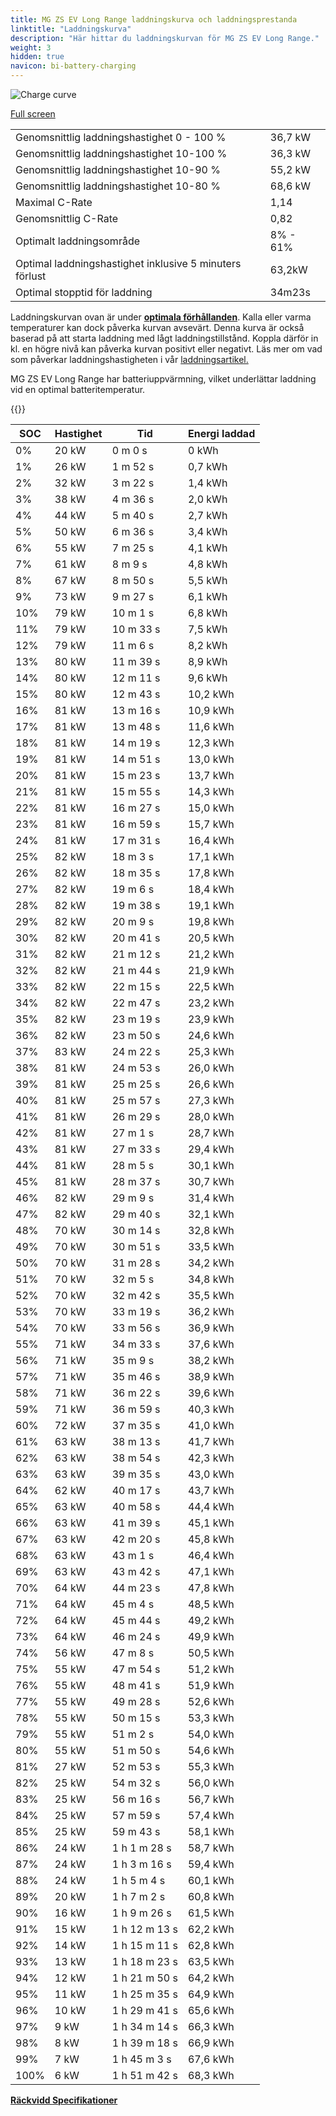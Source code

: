 ```yaml
---
title: MG ZS EV Long Range laddningskurva och laddningsprestanda
linktitle: "Laddningskurva"
description: "Här hittar du laddningskurvan för MG ZS EV Long Range."
weight: 3
hidden: true
navicon: bi-battery-charging
---
```

<!-- markdownlint-disable MD033 -->
<img src="../chargingcurve.svg" alt="Charge curve" class="img-fluid">

[Full screen](/models/mg/zs/zs_ev_long_range/chargingcurve.svg)


<table class="table table-striped border">
<tbody>
<tr>
<td>Genomsnittlig laddningshastighet 0 - 100 %</td><td>36,7 kW</td>
</tr>
<tr>
<td>Genomsnittlig laddningshastighet 10-100 %</td><td>36,3 kW</td>
</tr>
<tr>
<td>Genomsnittlig laddningshastighet 10-90 %</td><td>55,2 kW</td>
</tr>
<tr>
<td>Genomsnittlig laddningshastighet 10-80 %</td><td>68,6 kW</td>
</tr>
<tr>
<td>Maximal C-Rate</td><td>1,14</td>
</tr>
<tr>
<td>Genomsnittlig C-Rate</td><td>0,82</td>
</tr>
<tr>
<td>Optimalt laddningsområde</td><td>8% - 61%</td>
</tr>
<tr>
<td>Optimal laddningshastighet inklusive 5 minuters förlust</td><td>63,2kW</td>
</tr>
<tr>
<td>Optimal stopptid för laddning</td><td>34m23s</td>
</tr>
</tbody>
</table>


Laddningskurvan ovan är under **[optimala förhållanden](../../../../../technology/battery/charging/#temperatur)**. Kalla eller varma temperaturer kan dock påverka kurvan avsevärt. Denna kurva är också baserad på att starta laddning med lågt laddningstillstånd. Koppla därför in kl. en högre nivå kan påverka kurvan positivt eller negativt. Läs mer om vad som påverkar laddningshastigheten i vår [laddningsartikel.](../../../../../technology/battery/charging/)


MG ZS EV Long Range har batteriuppvärmning, vilket underlättar laddning vid en optimal batteritemperatur.


{{<evkxdisplayaddarticle />}}
<table class="table table-striped border">
<thead>
<tr><th>SOC</th><th>Hastighet</th><th>Tid</th><th>Energi laddad</th></tr>
</thead>
<tbody>
<tr>
<td>0%</td><td>20 kW</td><td> 0 m 0 s </td><td>0 kWh </td>
</tr>
<tr>
<td>1%</td><td>26 kW</td><td> 1 m 52 s </td><td>0,7 kWh </td>
</tr>
<tr>
<td>2%</td><td>32 kW</td><td> 3 m 22 s </td><td>1,4 kWh </td>
</tr>
<tr>
<td>3%</td><td>38 kW</td><td> 4 m 36 s </td><td>2,0 kWh </td>
</tr>
<tr>
<td>4%</td><td>44 kW</td><td> 5 m 40 s </td><td>2,7 kWh </td>
</tr>
<tr>
<td>5%</td><td>50 kW</td><td> 6 m 36 s </td><td>3,4 kWh </td>
</tr>
<tr>
<td>6%</td><td>55 kW</td><td> 7 m 25 s </td><td>4,1 kWh </td>
</tr>
<tr>
<td>7%</td><td>61 kW</td><td> 8 m 9 s </td><td>4,8 kWh </td>
</tr>
<tr>
<td>8%</td><td>67 kW</td><td> 8 m 50 s </td><td>5,5 kWh </td>
</tr>
<tr>
<td>9%</td><td>73 kW</td><td> 9 m 27 s </td><td>6,1 kWh </td>
</tr>
<tr>
<td>10%</td><td>79 kW</td><td> 10 m 1 s </td><td>6,8 kWh </td>
</tr>
<tr>
<td>11%</td><td>79 kW</td><td> 10 m 33 s </td><td>7,5 kWh </td>
</tr>
<tr>
<td>12%</td><td>79 kW</td><td> 11 m 6 s </td><td>8,2 kWh </td>
</tr>
<tr>
<td>13%</td><td>80 kW</td><td> 11 m 39 s </td><td>8,9 kWh </td>
</tr>
<tr>
<td>14%</td><td>80 kW</td><td> 12 m 11 s </td><td>9,6 kWh </td>
</tr>
<tr>
<td>15%</td><td>80 kW</td><td> 12 m 43 s </td><td>10,2 kWh </td>
</tr>
<tr>
<td>16%</td><td>81 kW</td><td> 13 m 16 s </td><td>10,9 kWh </td>
</tr>
<tr>
<td>17%</td><td>81 kW</td><td> 13 m 48 s </td><td>11,6 kWh </td>
</tr>
<tr>
<td>18%</td><td>81 kW</td><td> 14 m 19 s </td><td>12,3 kWh </td>
</tr>
<tr>
<td>19%</td><td>81 kW</td><td> 14 m 51 s </td><td>13,0 kWh </td>
</tr>
<tr>
<td>20%</td><td>81 kW</td><td> 15 m 23 s </td><td>13,7 kWh </td>
</tr>
<tr>
<td>21%</td><td>81 kW</td><td> 15 m 55 s </td><td>14,3 kWh </td>
</tr>
<tr>
<td>22%</td><td>81 kW</td><td> 16 m 27 s </td><td>15,0 kWh </td>
</tr>
<tr>
<td>23%</td><td>81 kW</td><td> 16 m 59 s </td><td>15,7 kWh </td>
</tr>
<tr>
<td>24%</td><td>81 kW</td><td> 17 m 31 s </td><td>16,4 kWh </td>
</tr>
<tr>
<td>25%</td><td>82 kW</td><td> 18 m 3 s </td><td>17,1 kWh </td>
</tr>
<tr>
<td>26%</td><td>82 kW</td><td> 18 m 35 s </td><td>17,8 kWh </td>
</tr>
<tr>
<td>27%</td><td>82 kW</td><td> 19 m 6 s </td><td>18,4 kWh </td>
</tr>
<tr>
<td>28%</td><td>82 kW</td><td> 19 m 38 s </td><td>19,1 kWh </td>
</tr>
<tr>
<td>29%</td><td>82 kW</td><td> 20 m 9 s </td><td>19,8 kWh </td>
</tr>
<tr>
<td>30%</td><td>82 kW</td><td> 20 m 41 s </td><td>20,5 kWh </td>
</tr>
<tr>
<td>31%</td><td>82 kW</td><td> 21 m 12 s </td><td>21,2 kWh </td>
</tr>
<tr>
<td>32%</td><td>82 kW</td><td> 21 m 44 s </td><td>21,9 kWh </td>
</tr>
<tr>
<td>33%</td><td>82 kW</td><td> 22 m 15 s </td><td>22,5 kWh </td>
</tr>
<tr>
<td>34%</td><td>82 kW</td><td> 22 m 47 s </td><td>23,2 kWh </td>
</tr>
<tr>
<td>35%</td><td>82 kW</td><td> 23 m 19 s </td><td>23,9 kWh </td>
</tr>
<tr>
<td>36%</td><td>82 kW</td><td> 23 m 50 s </td><td>24,6 kWh </td>
</tr>
<tr>
<td>37%</td><td>83 kW</td><td> 24 m 22 s </td><td>25,3 kWh </td>
</tr>
<tr>
<td>38%</td><td>81 kW</td><td> 24 m 53 s </td><td>26,0 kWh </td>
</tr>
<tr>
<td>39%</td><td>81 kW</td><td> 25 m 25 s </td><td>26,6 kWh </td>
</tr>
<tr>
<td>40%</td><td>81 kW</td><td> 25 m 57 s </td><td>27,3 kWh </td>
</tr>
<tr>
<td>41%</td><td>81 kW</td><td> 26 m 29 s </td><td>28,0 kWh </td>
</tr>
<tr>
<td>42%</td><td>81 kW</td><td> 27 m 1 s </td><td>28,7 kWh </td>
</tr>
<tr>
<td>43%</td><td>81 kW</td><td> 27 m 33 s </td><td>29,4 kWh </td>
</tr>
<tr>
<td>44%</td><td>81 kW</td><td> 28 m 5 s </td><td>30,1 kWh </td>
</tr>
<tr>
<td>45%</td><td>81 kW</td><td> 28 m 37 s </td><td>30,7 kWh </td>
</tr>
<tr>
<td>46%</td><td>82 kW</td><td> 29 m 9 s </td><td>31,4 kWh </td>
</tr>
<tr>
<td>47%</td><td>82 kW</td><td> 29 m 40 s </td><td>32,1 kWh </td>
</tr>
<tr>
<td>48%</td><td>70 kW</td><td> 30 m 14 s </td><td>32,8 kWh </td>
</tr>
<tr>
<td>49%</td><td>70 kW</td><td> 30 m 51 s </td><td>33,5 kWh </td>
</tr>
<tr>
<td>50%</td><td>70 kW</td><td> 31 m 28 s </td><td>34,2 kWh </td>
</tr>
<tr>
<td>51%</td><td>70 kW</td><td> 32 m 5 s </td><td>34,8 kWh </td>
</tr>
<tr>
<td>52%</td><td>70 kW</td><td> 32 m 42 s </td><td>35,5 kWh </td>
</tr>
<tr>
<td>53%</td><td>70 kW</td><td> 33 m 19 s </td><td>36,2 kWh </td>
</tr>
<tr>
<td>54%</td><td>70 kW</td><td> 33 m 56 s </td><td>36,9 kWh </td>
</tr>
<tr>
<td>55%</td><td>71 kW</td><td> 34 m 33 s </td><td>37,6 kWh </td>
</tr>
<tr>
<td>56%</td><td>71 kW</td><td> 35 m 9 s </td><td>38,2 kWh </td>
</tr>
<tr>
<td>57%</td><td>71 kW</td><td> 35 m 46 s </td><td>38,9 kWh </td>
</tr>
<tr>
<td>58%</td><td>71 kW</td><td> 36 m 22 s </td><td>39,6 kWh </td>
</tr>
<tr>
<td>59%</td><td>71 kW</td><td> 36 m 59 s </td><td>40,3 kWh </td>
</tr>
<tr>
<td>60%</td><td>72 kW</td><td> 37 m 35 s </td><td>41,0 kWh </td>
</tr>
<tr>
<td>61%</td><td>63 kW</td><td> 38 m 13 s </td><td>41,7 kWh </td>
</tr>
<tr>
<td>62%</td><td>63 kW</td><td> 38 m 54 s </td><td>42,3 kWh </td>
</tr>
<tr>
<td>63%</td><td>63 kW</td><td> 39 m 35 s </td><td>43,0 kWh </td>
</tr>
<tr>
<td>64%</td><td>62 kW</td><td> 40 m 17 s </td><td>43,7 kWh </td>
</tr>
<tr>
<td>65%</td><td>63 kW</td><td> 40 m 58 s </td><td>44,4 kWh </td>
</tr>
<tr>
<td>66%</td><td>63 kW</td><td> 41 m 39 s </td><td>45,1 kWh </td>
</tr>
<tr>
<td>67%</td><td>63 kW</td><td> 42 m 20 s </td><td>45,8 kWh </td>
</tr>
<tr>
<td>68%</td><td>63 kW</td><td> 43 m 1 s </td><td>46,4 kWh </td>
</tr>
<tr>
<td>69%</td><td>63 kW</td><td> 43 m 42 s </td><td>47,1 kWh </td>
</tr>
<tr>
<td>70%</td><td>64 kW</td><td> 44 m 23 s </td><td>47,8 kWh </td>
</tr>
<tr>
<td>71%</td><td>64 kW</td><td> 45 m 4 s </td><td>48,5 kWh </td>
</tr>
<tr>
<td>72%</td><td>64 kW</td><td> 45 m 44 s </td><td>49,2 kWh </td>
</tr>
<tr>
<td>73%</td><td>64 kW</td><td> 46 m 24 s </td><td>49,9 kWh </td>
</tr>
<tr>
<td>74%</td><td>56 kW</td><td> 47 m 8 s </td><td>50,5 kWh </td>
</tr>
<tr>
<td>75%</td><td>55 kW</td><td> 47 m 54 s </td><td>51,2 kWh </td>
</tr>
<tr>
<td>76%</td><td>55 kW</td><td> 48 m 41 s </td><td>51,9 kWh </td>
</tr>
<tr>
<td>77%</td><td>55 kW</td><td> 49 m 28 s </td><td>52,6 kWh </td>
</tr>
<tr>
<td>78%</td><td>55 kW</td><td> 50 m 15 s </td><td>53,3 kWh </td>
</tr>
<tr>
<td>79%</td><td>55 kW</td><td> 51 m 2 s </td><td>54,0 kWh </td>
</tr>
<tr>
<td>80%</td><td>55 kW</td><td> 51 m 50 s </td><td>54,6 kWh </td>
</tr>
<tr>
<td>81%</td><td>27 kW</td><td> 52 m 53 s </td><td>55,3 kWh </td>
</tr>
<tr>
<td>82%</td><td>25 kW</td><td> 54 m 32 s </td><td>56,0 kWh </td>
</tr>
<tr>
<td>83%</td><td>25 kW</td><td> 56 m 16 s </td><td>56,7 kWh </td>
</tr>
<tr>
<td>84%</td><td>25 kW</td><td> 57 m 59 s </td><td>57,4 kWh </td>
</tr>
<tr>
<td>85%</td><td>25 kW</td><td> 59 m 43 s </td><td>58,1 kWh </td>
</tr>
<tr>
<td>86%</td><td>24 kW</td><td>1 h 1 m 28 s </td><td>58,7 kWh </td>
</tr>
<tr>
<td>87%</td><td>24 kW</td><td>1 h 3 m 16 s </td><td>59,4 kWh </td>
</tr>
<tr>
<td>88%</td><td>24 kW</td><td>1 h 5 m 4 s </td><td>60,1 kWh </td>
</tr>
<tr>
<td>89%</td><td>20 kW</td><td>1 h 7 m 2 s </td><td>60,8 kWh </td>
</tr>
<tr>
<td>90%</td><td>16 kW</td><td>1 h 9 m 26 s </td><td>61,5 kWh </td>
</tr>
<tr>
<td>91%</td><td>15 kW</td><td>1 h 12 m 13 s </td><td>62,2 kWh </td>
</tr>
<tr>
<td>92%</td><td>14 kW</td><td>1 h 15 m 11 s </td><td>62,8 kWh </td>
</tr>
<tr>
<td>93%</td><td>13 kW</td><td>1 h 18 m 23 s </td><td>63,5 kWh </td>
</tr>
<tr>
<td>94%</td><td>12 kW</td><td>1 h 21 m 50 s </td><td>64,2 kWh </td>
</tr>
<tr>
<td>95%</td><td>11 kW</td><td>1 h 25 m 35 s </td><td>64,9 kWh </td>
</tr>
<tr>
<td>96%</td><td>10 kW</td><td>1 h 29 m 41 s </td><td>65,6 kWh </td>
</tr>
<tr>
<td>97%</td><td>9 kW</td><td>1 h 34 m 14 s </td><td>66,3 kWh </td>
</tr>
<tr>
<td>98%</td><td>8 kW</td><td>1 h 39 m 18 s </td><td>66,9 kWh </td>
</tr>
<tr>
<td>99%</td><td>7 kW</td><td>1 h 45 m 3 s </td><td>67,6 kWh </td>
</tr>
<tr>
<td>100%</td><td>6 kW</td><td>1 h 51 m 42 s </td><td>68,3 kWh </td>
</tr>
</tbody>
</table>

<div class="mt-3 mb-3">
<a href="../rangeandconsumption/" class="text-decoration-none text-black">
<strong><i class="bi-arrow-left"></i> Räckvidd </strong>
</a>
<a href="../specifications/" class="text-decoration-none text-black float-end">
<strong>Specifikationer <i class="bi-arrow-right"></i></strong>
</a>
</div>
